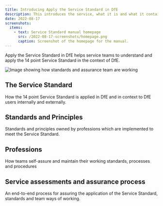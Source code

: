 ```yaml
---
title: Introducing Apply the Service Standard in DfE
description: This introduces the service, what it is and what it contains.
date: 2022-08-17
screenshots:
  items:
    - text: Service Standard manual homepage
      src: /2022-08-17-screenshots/homepage.png
      caption: Screenshot of the homepage for the manual.
---
```


Apply the Service Standard in DfE helps service teams to understand and apply the 14 point Service Standard in the context of DfE.

![Image showing how standards and assurance team are working](/2022-08-17-screenshots/overview.png)

## The Service Standard

How the 14 point Service Standard is applied in DfE and in context to DfE users internally and externally.


## Standards and Principles

Standards and principles owned by professions which are implemented to meet the Service Standard.

## Professions

How teams self-assure and maintain their working standards, processes and procedures

## Service assessments and assurance process

An end-to-end process for assuring the application of the Service Standard, standards and team ways of working.

